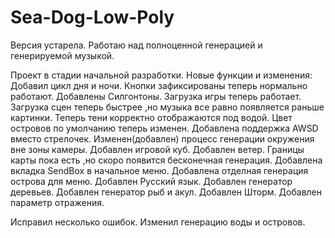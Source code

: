 # Sea-Dog-Low-Poly
Версия устарела.
Работаю над полноценной генерацией и генерируемой музыкой.




Проект в стадии начальной разработки.
Новые функции и изменения:
Добавил цикл дня и ночи.
Кнопки зафиксированы теперь нормально работают.
Добавлены Силгонтоны.
Загрузка игры теперь работает.
Загрузка сцен теперь быстрее ,но музыка все равно появляется раньше картинки.
Теперь тени корректно отображаются под водой.
Цвет островов по умолчанию теперь изменен.
Добавлена поддержка AWSD вместо стрелочек.
Изменен(добавлен) процесс генерации окружения вне зоны камеры.
Добавлен игровой куб.
Добавлен ветер.
Границы карты пока есть ,но скоро появится бесконечная генерация.
Добавлена вкладка SendBox в начальное меню.
Добавлена отделная генерация острова для меню.
Добавлен Русский язык.
Добавлен генератор деревьев.
Добавлен генератор рыб и акул.
Добавлен Шторм.
Добавлен параметр отражения.


Исправил несколько ошибок.
Изменил генерацию воды и островов.
